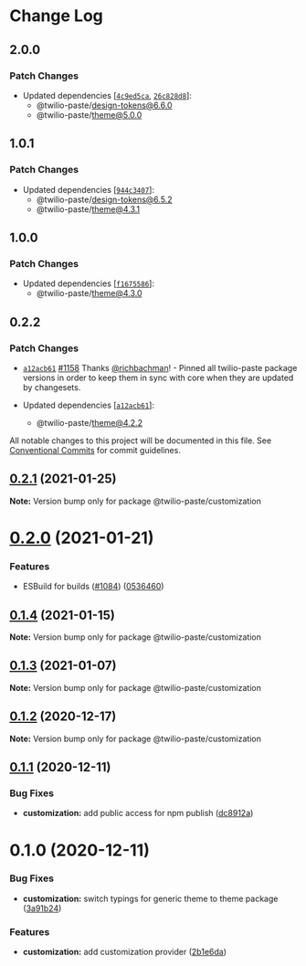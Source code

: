 # Change Log

## 2.0.0

### Patch Changes

- Updated dependencies [[`4c9ed5ca`](https://github.com/twilio-labs/paste/commit/4c9ed5cac36ada218824d3e24bf45d4a03a12272), [`26c828d8`](https://github.com/twilio-labs/paste/commit/26c828d8681e0e671f28b5f2856cd1803f13953f)]:
  - @twilio-paste/design-tokens@6.6.0
  - @twilio-paste/theme@5.0.0

## 1.0.1

### Patch Changes

- Updated dependencies [[`944c3407`](https://github.com/twilio-labs/paste/commit/944c340790b932f4714b0e6075c5641ecdbee9d6)]:
  - @twilio-paste/design-tokens@6.5.2
  - @twilio-paste/theme@4.3.1

## 1.0.0

### Patch Changes

- Updated dependencies [[`f1675586`](https://github.com/twilio-labs/paste/commit/f1675586933bcce71a6b5c5fec7d939735763a73)]:
  - @twilio-paste/theme@4.3.0

## 0.2.2

### Patch Changes

- [`a12acb61`](https://github.com/twilio-labs/paste/commit/a12acb61739c7c2f2984dfc71fe53b5b3812675f) [#1158](https://github.com/twilio-labs/paste/pull/1158) Thanks [@richbachman](https://github.com/richbachman)! - Pinned all twilio-paste package versions in order to keep them in sync with core when they are updated by changesets.

- Updated dependencies [[`a12acb61`](https://github.com/twilio-labs/paste/commit/a12acb61739c7c2f2984dfc71fe53b5b3812675f)]:
  - @twilio-paste/theme@4.2.2

All notable changes to this project will be documented in this file.
See [Conventional Commits](https://conventionalcommits.org) for commit guidelines.

## [0.2.1](https://github.com/twilio-labs/paste/compare/@twilio-paste/customization@0.2.0...@twilio-paste/customization@0.2.1) (2021-01-25)

**Note:** Version bump only for package @twilio-paste/customization

# [0.2.0](https://github.com/twilio-labs/paste/compare/@twilio-paste/customization@0.1.4...@twilio-paste/customization@0.2.0) (2021-01-21)

### Features

- ESBuild for builds ([#1084](https://github.com/twilio-labs/paste/issues/1084)) ([0536460](https://github.com/twilio-labs/paste/commit/053646011508be10477d5b732269cdb0419235d7))

## [0.1.4](https://github.com/twilio-labs/paste/compare/@twilio-paste/customization@0.1.3...@twilio-paste/customization@0.1.4) (2021-01-15)

**Note:** Version bump only for package @twilio-paste/customization

## [0.1.3](https://github.com/twilio-labs/paste/compare/@twilio-paste/customization@0.1.2...@twilio-paste/customization@0.1.3) (2021-01-07)

**Note:** Version bump only for package @twilio-paste/customization

## [0.1.2](https://github.com/twilio-labs/paste/compare/@twilio-paste/customization@0.1.1...@twilio-paste/customization@0.1.2) (2020-12-17)

**Note:** Version bump only for package @twilio-paste/customization

## [0.1.1](https://github.com/twilio-labs/paste/compare/@twilio-paste/customization@0.1.0...@twilio-paste/customization@0.1.1) (2020-12-11)

### Bug Fixes

- **customization:** add public access for npm publish ([dc8912a](https://github.com/twilio-labs/paste/commit/dc8912a0a160e183476e3f61fab79dc5c61c4258))

# 0.1.0 (2020-12-11)

### Bug Fixes

- **customization:** switch typings for generic theme to theme package ([3a91b24](https://github.com/twilio-labs/paste/commit/3a91b24cf1779839e8d1943ab5b640fe2461e01e))

### Features

- **customization:** add customization provider ([2b1e6da](https://github.com/twilio-labs/paste/commit/2b1e6da52354051ebdf062263db039258e2b23cd))
